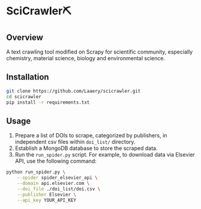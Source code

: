 # SciCrawler⛏
## Overview
A text crawling tool modified on Scrapy for scientific community, especially chemistry, material science, biology and environmental science.
## Installation
```bash
git clone https://github.com/Laaery/scicrawler.git
cd scicrawler
pip install -r requirements.txt
```
## Usage
1. Prepare a list of DOIs to scrape, categorized by publishers, in independent csv files within `doi_list/` directory.
2. Establish a MongoDB database to store the scraped data.
3. Run the `run_spider.py` script. For example, to download data via Elsevier API, use the following command:
```bash
python run_spider.py \
    --spider spider_elsevier_api \
    --domain api.elsevier.com \
    --doi_file ./doi_list/doi.csv \
    --publisher Elsevier \
    --api_key YOUR_API_KEY
```
